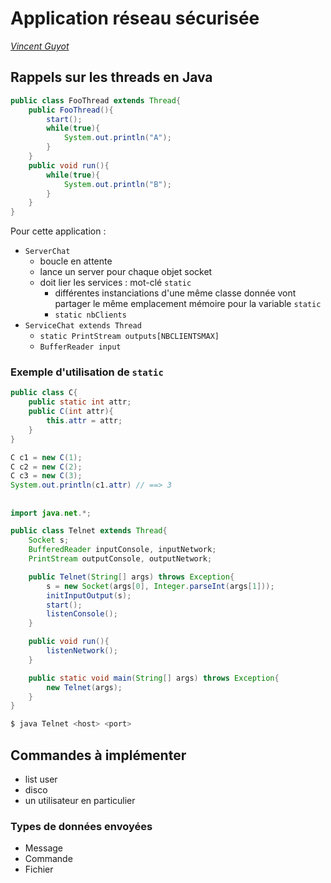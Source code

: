 # Application réseau sécurisée
*[Vincent Guyot](mailto:vincent.guyot@esiea.fr)*

## Rappels sur les threads en Java

```java
public class FooThread extends Thread{
	public FooThread(){
		start();
		while(true){
			System.out.println("A");
		}
	}
	public void run(){
		while(true){
			System.out.println("B");
		}
	}
}
```

Pour cette application :
* `ServerChat`
	* boucle en attente
	* lance un server pour chaque objet socket
	* doit lier les services : mot-clé `static`
		* différentes instanciations d'une même classe donnée vont partager le même emplacement mémoire pour la variable `static`
		* `static nbClients`
* `ServiceChat extends Thread`
	* `static PrintStream outputs[NBCLIENTSMAX]`
	* `BufferReader input`

### Exemple d'utilisation de `static`

```java
public class C{
	public static int attr;
	public C(int attr){
		this.attr = attr;
	}
}
```
```java
C c1 = new C(1);
C c2 = new C(2);
C c3 = new C(3);
System.out.println(c1.attr)	// ==> 3
```

##

```java
import java.net.*;

public class Telnet extends Thread{
	Socket s;
	BufferedReader inputConsole, inputNetwork;
	PrintStream outputConsole, outputNetwork;

	public Telnet(String[] args) throws Exception{
		s = new Socket(args[0], Integer.parseInt(args[1]));
		initInputOutput(s);
		start();
		listenConsole();
	}

	public void run(){
		listenNetwork();
	}

	public static void main(String[] args) throws Exception{
		new Telnet(args);
	}
}
```
```bash
$ java Telnet <host> <port>
```

## Commandes à implémenter

* list user
* disco
* un utilisateur en particulier

### Types de données envoyées

* Message
* Commande
* Fichier